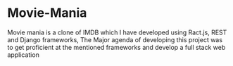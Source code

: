 # Movie-Mania
Movie mania is a clone of IMDB which I have developed using Ract.js, REST and Django frameworks, The Major agenda of developing this project was  to get proficient at the mentioned frameworks and develop a full stack web application 
